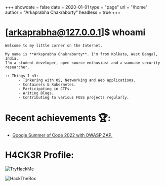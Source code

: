 +++
showdate = false
date = 2020-01-01
type = "page"
url = "/home"
author = "Arkaprabha Chakraborty"
headless = true
+++

# \[arkaprabha@127.0.0.1\]\$ whoami

```
Welcome to my little corner on the Internet.

My name is **Arkaprabha Chakraborty**. I'm from Kolkata, West Bengal, India. 
I'm a student developer, open source enthusiast and a wannabe security researcher.

:: Things I <3:
      - Tinkering with OS, Networking and Web applications.
      - Containers & Kubernetes.
      - Participating in CTFs.
      - Writing Blogs.
      - Contributing to various FOSS projects regularly.
```
# Recent achievements 🏆:
- [Google Summer of Code 2022 with OWASP ZAP.](https://summerofcode.withgoogle.com/programs/2022/projects/XDtc6Ero)

# H4CK3R Profile:
![TryHackMe](https://tryhackme-badges.s3.amazonaws.com/Arkaprabha.png)

![HackTheBox](https://www.hackthebox.eu/badge/image/484700)